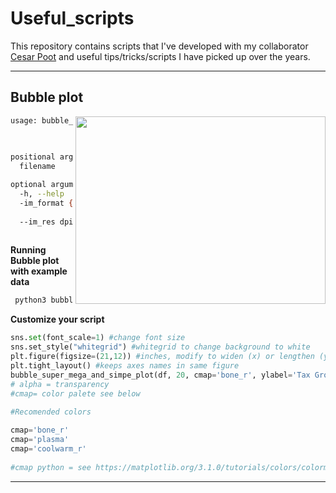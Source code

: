 # Useful_scripts

This repository contains scripts that I've developed with my collaborator [Cesar Poot](https://github.com/acpooth) and useful tips/tricks/scripts I have picked up over the years.

---

## Bubble plot

<img src="https://valdeanda.github.io/Useful_scripts/data_bubbleplot.tab_bubbleplot.png" width="400" height="300" align="right">

```bash
usage: bubble_chart.py [-h] [-im_format {png,pdf,ps,eps,svg,tif,jpg}]
                       [--im_res dpi]
                       filename

positional arguments:
  filename              Input file dataframe i.e abundances profile

optional arguments:
  -h, --help            show this help message and exit
  -im_format {png,pdf,ps,eps,svg,tif,jpg}, -f {png,pdf,ps,eps,svg,tif,jpg}
                        Output format for images [png].
  --im_res dpi, -r dpi  Output resolution for images in dot per inch (dpi)
                        [dpi].
 ```
 
 **Running Bubble plot with example data**
 
 ```bash
  python3 bubble_chart.py  data_bubbleplot.tab -f  png -r 300
 ```
 
**Customize your script**

```python
sns.set(font_scale=1) #change font size  
sns.set_style("whitegrid") #whitegrid to change background to white
plt.figure(figsize=(21,12)) #inches, modify to widen (x) or lengthen (y) --> original was 21,12
plt.tight_layout() #keeps axes names in same figure
bubble_super_mega_and_simpe_plot(df, 20, cmap='bone_r', ylabel='Tax Group (# of genomes)', xlabel='Genes',alpha=0.05)
# alpha = transparency
#cmap= color palete see below
 
#Recomended colors 

cmap='bone_r'
cmap='plasma'
cmap='coolwarm_r'
 
#cmap python = see https://matplotlib.org/3.1.0/tutorials/colors/colormaps.html
```

---
